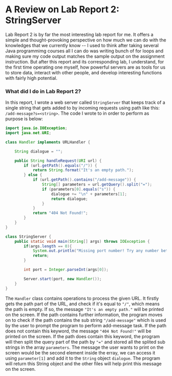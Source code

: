 # A Review on Lab Report 2: StringServer
Lab Report 2 is by far the most interesting lab report for me. It offers a simple and thought-provoking perspective on how much we can do with the knowledges that we currently know -- I used to think after taking several Java programmimg courses all I can do was writing bunch of for loops and making sure my code output matches the sample output on the assignment instruction. But after this report and its corresponding lab, I understand, for the first time operating one myself, how powerful servers are as tools for us to store data, interact with other people, and develop interesting functions with fairly high potential.
### What did I do in Lab Report 2?
In this report, I wrote a web server called `StringServer` that keeps track of a single string that gets added to by incoming requests using path like this:
`/add-message?s=<string>`.
The code I wrote to in order to perform as purpose is below:
``` Java
import java.io.IOException;
import java.net.URI;

class Handler implements URLHandler {

    String dialogue = "";

    public String handleRequest(URI url) {
        if (url.getPath().equals("/")) {
            return String.format("It's an empty path.");
        } else {
            if (url.getPath().contains("/add-message")) {
                String[] parameters = url.getQuery().split("=");
                if (parameters[0].equals("s")) {
                    dialogue += "\n" + parameters[1];
                    return dialogue;
                }
            }
            return "404 Not Found!";
        }
    }
}

class StringServer {
    public static void main(String[] args) throws IOException {
        if(args.length == 0){
            System.out.println("Missing port number! Try any number between 1024 to 49151");
            return;
        }

        int port = Integer.parseInt(args[0]);

        Server.start(port, new Handler());
    }
}

```

The `Handler` class contains operations to process the given URL. It firstly gets the path part of the URL, and check if it's equal to `"/"`, which means the path is empty. If so, the message `"It's an empty path."` will be printed on the screen. If the path contains further information, the program moves on to check if the path contains the sub string `"/add-message"` which is used by the user to prompt the program to perform add-message task. If the path does not contain this keyword, the message `"404 Not Found!"` will be printed on the screen. If the path does contain this keyword, the program will then split the query part of the path by `"="` and stored all the splited sub strings in the array `parameters`. The message the user wants to print on the screen would be the second element inside the erray, we can access it using `parameter[1]` and add it to the `String` object `dialogue`. The program will return this String object and the other files will help print this message on the screen.
